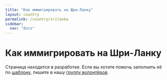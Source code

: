 ```yaml
---
title: "Как иммигрировать на Шри-Ланку"
layout: country
permalink: /country/srilanka
sidebar:
  nav: "docs"
---
```


# Как иммигрировать на Шри-Ланку

Страница находится в разработке. Если вы хотите помочь заполнить её по [шаблону](/template), пишите в нашу [группу волонтёров](https://t.me/+FHi3FnJaoWJkMDAx).
